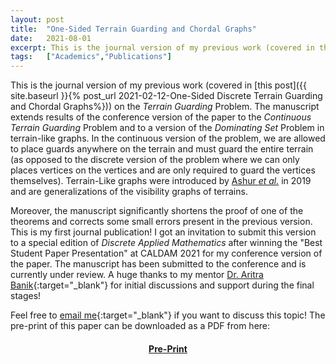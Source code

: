 ```yaml
---
layout: post
title:  "One-Sided Terrain Guarding and Chordal Graphs"
date:   2021-08-01
excerpt: This is the journal version of my previous work (covered in this <a href = "https://kprahlad.github.io/2021/02/12/One-Sided-Discrete-Terrain-Guarding-and-Chordal-Graphs/">blog post</a>) on the <i>Terrain Guarding</i> Problem. This extends results of the conference version of the paper to the <i>Continuous Terrain Guarding</i> Problem and to a version of the <i>Dominating Set</i> Problem in terrain-like graphs. Moreover, it significantly shortens the proof of one of the theorems and corrects some small errors present in the previous version.  
tags:   ["Academics","Publications"]
---
```


This is the journal version of my previous work (covered in [this post]({{ site.baseurl }}{% post_url 2021-02-12-One-Sided Discrete Terrain Guarding and Chordal Graphs%})) on the <i>Terrain Guarding</i> Problem. The manuscript extends results of the conference version of the paper to the <i>Continuous Terrain Guarding</i> Problem and to a version of the <i>Dominating Set</i> Problem in terrain-like graphs. In the continuous version of the problem, we are allowed to place guards anywhere on the terrain and must guard the entire terrain (as opposed to the discrete version of the problem where we can only places vertices on the vertices and are only required to guard the vertices themselves). Terrain-Like graphs were introduced by [Ashur *et al.*](https://link.springer.com/chapter/10.1007%2F978-3-030-39479-0_1) in 2019 and are generalizations of the visibility graphs of terrains. 

Moreover, the manuscript significantly shortens the proof of one of the theorems and corrects some small errors present in the previous version. This is my first journal publication! I got an invitation to submit this version to a special edition of *Discrete Applied Mathematics* after winning the "Best Student Paper Presentation" at CALDAM 2021 for my conference version of the paper. The manuscript has been submitted to the conference and is currently under review. A huge thanks to my mentor [Dr. Aritra Banik](www.niser.ac.in/~aritra/){:target="_blank"} for initial discussions and support during the final stages!

Feel free to [email me](mailto:kprahlad.narasimhan@niser.ac.in){:target="_blank"} if you want to discuss this topic! The pre-print of this paper can be downloaded as a PDF from here: 

#### <center><a href = "{{site.baseurl}}/documents/One-Sided Terrain Guarding and Chordal Graphs.pdf" download>Pre-Print</a></center>